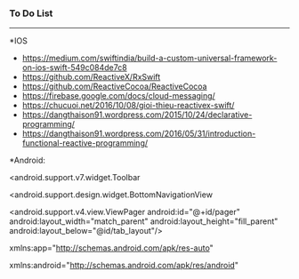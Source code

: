 ### To Do List
 
----------------
*IOS
- https://medium.com/swiftindia/build-a-custom-universal-framework-on-ios-swift-549c084de7c8
- https://github.com/ReactiveX/RxSwift
- https://github.com/ReactiveCocoa/ReactiveCocoa
- https://firebase.google.com/docs/cloud-messaging/
- https://chucuoi.net/2016/10/08/gioi-thieu-reactivex-swift/
- https://dangthaison91.wordpress.com/2015/10/24/declarative-programming/
- https://dangthaison91.wordpress.com/2016/05/31/introduction-functional-reactive-programming/

*Android:

<android.support.v7.widget.Toolbar

<android.support.design.widget.BottomNavigationView

<android.support.v4.view.ViewPager
        android:id="@+id/pager"
        android:layout_width="match_parent"
        android:layout_height="fill_parent"
        android:layout_below="@id/tab_layout"/>
        
xmlns:app="http://schemas.android.com/apk/res-auto"


xmlns:android="http://schemas.android.com/apk/res/android"





